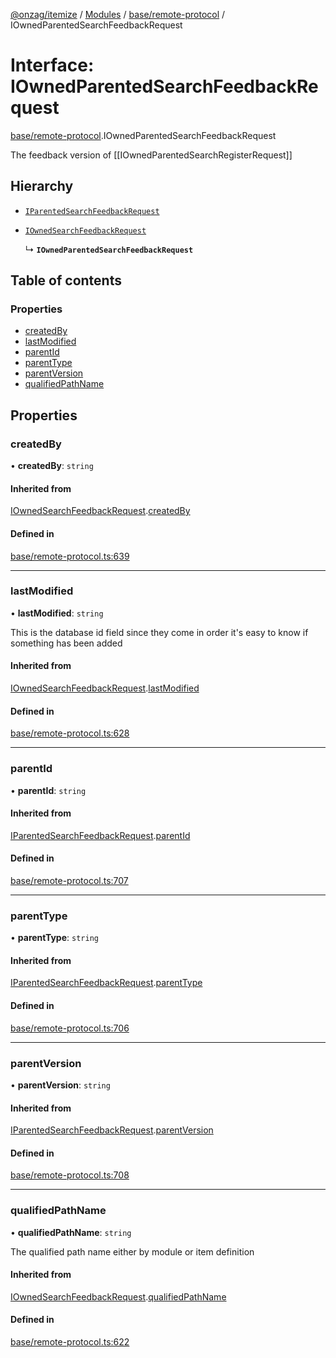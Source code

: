 [@onzag/itemize](../README.md) / [Modules](../modules.md) / [base/remote-protocol](../modules/base_remote_protocol.md) / IOwnedParentedSearchFeedbackRequest

# Interface: IOwnedParentedSearchFeedbackRequest

[base/remote-protocol](../modules/base_remote_protocol.md).IOwnedParentedSearchFeedbackRequest

The feedback version of [[IOwnedParentedSearchRegisterRequest]]

## Hierarchy

- [`IParentedSearchFeedbackRequest`](base_remote_protocol.IParentedSearchFeedbackRequest.md)

- [`IOwnedSearchFeedbackRequest`](base_remote_protocol.IOwnedSearchFeedbackRequest.md)

  ↳ **`IOwnedParentedSearchFeedbackRequest`**

## Table of contents

### Properties

- [createdBy](base_remote_protocol.IOwnedParentedSearchFeedbackRequest.md#createdby)
- [lastModified](base_remote_protocol.IOwnedParentedSearchFeedbackRequest.md#lastmodified)
- [parentId](base_remote_protocol.IOwnedParentedSearchFeedbackRequest.md#parentid)
- [parentType](base_remote_protocol.IOwnedParentedSearchFeedbackRequest.md#parenttype)
- [parentVersion](base_remote_protocol.IOwnedParentedSearchFeedbackRequest.md#parentversion)
- [qualifiedPathName](base_remote_protocol.IOwnedParentedSearchFeedbackRequest.md#qualifiedpathname)

## Properties

### createdBy

• **createdBy**: `string`

#### Inherited from

[IOwnedSearchFeedbackRequest](base_remote_protocol.IOwnedSearchFeedbackRequest.md).[createdBy](base_remote_protocol.IOwnedSearchFeedbackRequest.md#createdby)

#### Defined in

[base/remote-protocol.ts:639](https://github.com/onzag/itemize/blob/59702dd5/base/remote-protocol.ts#L639)

___

### lastModified

• **lastModified**: `string`

This is the database id field
since they come in order it's easy to know if
something has been added

#### Inherited from

[IOwnedSearchFeedbackRequest](base_remote_protocol.IOwnedSearchFeedbackRequest.md).[lastModified](base_remote_protocol.IOwnedSearchFeedbackRequest.md#lastmodified)

#### Defined in

[base/remote-protocol.ts:628](https://github.com/onzag/itemize/blob/59702dd5/base/remote-protocol.ts#L628)

___

### parentId

• **parentId**: `string`

#### Inherited from

[IParentedSearchFeedbackRequest](base_remote_protocol.IParentedSearchFeedbackRequest.md).[parentId](base_remote_protocol.IParentedSearchFeedbackRequest.md#parentid)

#### Defined in

[base/remote-protocol.ts:707](https://github.com/onzag/itemize/blob/59702dd5/base/remote-protocol.ts#L707)

___

### parentType

• **parentType**: `string`

#### Inherited from

[IParentedSearchFeedbackRequest](base_remote_protocol.IParentedSearchFeedbackRequest.md).[parentType](base_remote_protocol.IParentedSearchFeedbackRequest.md#parenttype)

#### Defined in

[base/remote-protocol.ts:706](https://github.com/onzag/itemize/blob/59702dd5/base/remote-protocol.ts#L706)

___

### parentVersion

• **parentVersion**: `string`

#### Inherited from

[IParentedSearchFeedbackRequest](base_remote_protocol.IParentedSearchFeedbackRequest.md).[parentVersion](base_remote_protocol.IParentedSearchFeedbackRequest.md#parentversion)

#### Defined in

[base/remote-protocol.ts:708](https://github.com/onzag/itemize/blob/59702dd5/base/remote-protocol.ts#L708)

___

### qualifiedPathName

• **qualifiedPathName**: `string`

The qualified path name either by module
or item definition

#### Inherited from

[IOwnedSearchFeedbackRequest](base_remote_protocol.IOwnedSearchFeedbackRequest.md).[qualifiedPathName](base_remote_protocol.IOwnedSearchFeedbackRequest.md#qualifiedpathname)

#### Defined in

[base/remote-protocol.ts:622](https://github.com/onzag/itemize/blob/59702dd5/base/remote-protocol.ts#L622)
